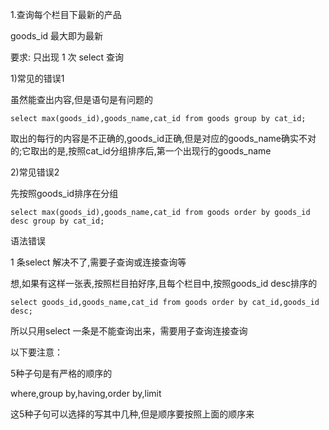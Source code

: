 1.查询每个栏目下最新的产品

goods_id 最大即为最新

要求: 只出现 1 次 select 查询

1)常见的错误1

虽然能查出内容,但是语句是有问题的

    select max(goods_id),goods_name,cat_id from goods group by cat_id;

取出的每行的内容是不正确的,goods_id正确,但是对应的goods_name确实不对的;它取出的是,按照cat_id分组排序后,第一个出现行的goods_name

2)常见错误2

先按照goods_id排序在分组

    select max(goods_id),goods_name,cat_id from goods order by goods_id desc group by cat_id;




语法错误

1 条select 解决不了,需要子查询或连接查询等

想,如果有这样一张表,按照栏目拍好序,且每个栏目中,按照goods_id desc排序的

    select goods_id,goods_name,cat_id from goods order by cat_id,goods_id desc;



所以只用select 一条是不能查询出来，需要用子查询连接查询

以下要注意：

5种子句是有严格的顺序的

where,group by,having,order by,limit

这5种子句可以选择的写其中几种,但是顺序要按照上面的顺序来


